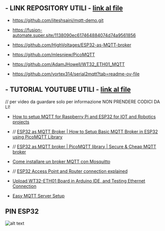 ## - LINK REPOSITORY UTILI  - [link al file](https://github.com/ZXerniXZ/projectDayProject/blob/4ad7815440818151d80d103d88f2b90b799461cc/hardware/parte_comunicazione/appunti%20natan%20e%20patti/link%20git%20utili.txt)

- https://github.com/jiteshsaini/mqtt-demo.git

- https://fusion-automate.super.site/1138090ec617464884074d74a9561856

- https://github.com/HighVoltages/ESP32-as-MQTT-broker

- https://github.com/mlesniew/PicoMQTT

- https://github.com/AdamJHowell/WT32_ETH01_MQTT

- https://github.com/vortex314/serial2mqtt?tab=readme-ov-file

## - TUTORIAL YOUTUBE UTILI  - [link al file](https://github.com/ZXerniXZ/projectDayProject/blob/f2e7a25d4cad8cc7b38e4d52b83f1d9375fba28a/hardware/parte_comunicazione/appunti%20natan%20e%20patti/tutorial%20yt.txt)

// per video da guardare solo per informazione NON PRENDERE CODICI DA LI!

- [How to setup MQTT for Raspberry Pi and ESP32 for IOT and Robotics projects](https://youtu.be/ebsXSCKsHeQ?si=BhyK2hq0BRGKtnrl)

- // [ESP32 as MQTT Broker | How to Setup Basic MQTT Broker in ESP32 using PicoMQTT Library](https://youtu.be/tc8zKb6f3TU?si=GumP0HSFnimNSdhJ)
 
- // [ESP32 as MQTT broker | PicoMQTT library | Secure & Cheap MQTT broker](https://youtu.be/scOqgQTHKho?si=rxv3W22smvh8kWPW)

- [Come installare un broker MQTT con Mosquitto](https://www.youtube.com/watch?v=M4qW4qXvs80)

- // [ESP32 Access Point and Router connection explained](https://www.youtube.com/watch?v=PGt_5xQo2_0&t=306s)

- [Upload WT32-ETH01 Board in Arduino IDE, and Testing Ethernet Connection](https://www.youtube.com/watch?v=0avosBsQpis)

- [Easy MQTT Server Setup](https://www.youtube.com/watch?v=OOqS8fhd6ck)

## PIN ESP32

![alt text](https://github.com/ZXerniXZ/projectDayProject/blob/a8bfcfb1ef20cd3322cd1562ea8731920c4bb927/hardware/Pin%20esp32.jpg)


